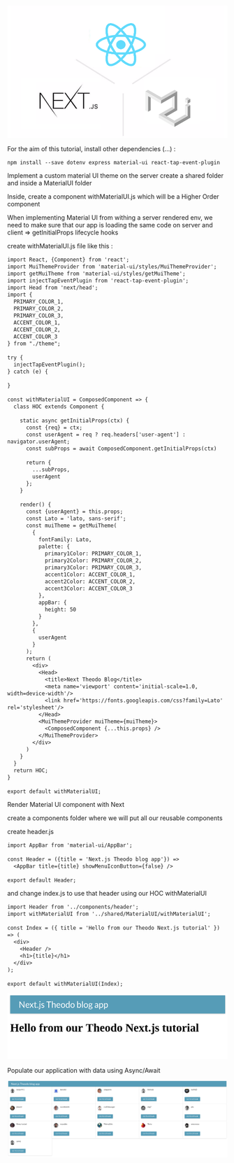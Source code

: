 ![3 logos](assets/logos.png?raw=true "Technologies we're gonna use")

For the aim of this tutorial, install other dependencies (...) :

```
npm install --save dotenv express material-ui react-tap-event-plugin
```




Implement a custom material UI theme on the server
create a shared folder and inside a MaterialUI folder

Inside, create a component withMaterialUI.js which will be a Higher Order component

When implementing  Material UI from withing a server rendered env, we need to make sure that our app is loading the same code on server and client
=> getInitialProps lifecycle hooks

create withMaterialUI.js file like this :

```
import React, {Component} from 'react';
import MuiThemeProvider from 'material-ui/styles/MuiThemeProvider';
import getMuiTheme from 'material-ui/styles/getMuiTheme';
import injectTapEventPlugin from 'react-tap-event-plugin';
import Head from 'next/head';
import {
  PRIMARY_COLOR_1,
  PRIMARY_COLOR_2,
  PRIMARY_COLOR_3,
  ACCENT_COLOR_1,
  ACCENT_COLOR_2,
  ACCENT_COLOR_3
} from "./theme";

try {
  injectTapEventPlugin();
} catch (e) {

}

const withMaterialUI = ComposedComponent => {
  class HOC extends Component {

    static async getInitialProps(ctx) {
      const {req} = ctx;
      const userAgent = req ? req.headers['user-agent'] : navigator.userAgent;
      const subProps = await ComposedComponent.getInitialProps(ctx)

      return {
        ...subProps,
        userAgent
      };
    }

    render() {
      const {userAgent} = this.props;
      const Lato = 'lato, sans-serif';
      const muiTheme = getMuiTheme(
        {
          fontFamily: Lato,
          palette: {
            primary1Color: PRIMARY_COLOR_1,
            primary2Color: PRIMARY_COLOR_2,
            primary3Color: PRIMARY_COLOR_3,
            accent1Color: ACCENT_COLOR_1,
            accent2Color: ACCENT_COLOR_2,
            accent3Color: ACCENT_COLOR_3
          },
          appBar: {
            height: 50
          }
        },
        {
          userAgent
        }
      );
      return (
        <div>
          <Head>
            <title>Next Theodo Blog</title>
            <meta name='viewport' content='initial-scale=1.0, width=device-width'/>
            <link href='https://fonts.googleapis.com/css?family=Lato' rel='stylesheet'/>
          </Head>
          <MuiThemeProvider muiTheme={muiTheme}>
            <ComposedComponent {...this.props} />
          </MuiThemeProvider>
        </div>
      )
    }
  }
  return HOC;
}

export default withMaterialUI;
```


Render Material UI component with Next

create a components folder where we will put all our reusable components

create header.js
```
import AppBar from 'material-ui/AppBar';

const Header = ({title = 'Next.js Theodo blog app'}) =>
  <AppBar title={title} showMenuIconButton={false} />

export default Header;
```

and change index.js to use that header using our HOC withMaterialUI
```
import Header from '../components/header';
import withMaterialUI from '../shared/MaterialUI/withMaterialUI';

const Index = ({ title = 'Hello from our Theodo Next.js tutorial' }) => (
  <div>
    <Header />
    <h1>{title}</h1>
  </div>
);

export default withMaterialUI(Index);

```

![First Material UI Result](assets/2.png?raw=true "First Material UI Result")


Populate our application with data using Async/Await

![API Data Result](assets/3.png?raw=true "Theodo Github API Result")

